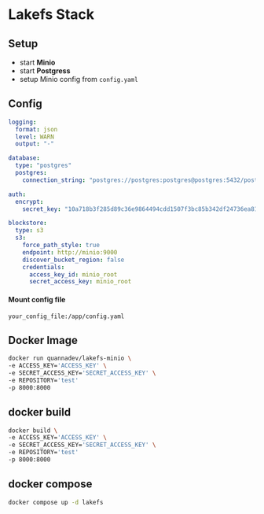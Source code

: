 # Lakefs Stack

## Setup
- start **Minio**
- start **Postgress**
- setup Minio config from `config.yaml`

## Config
```yaml
logging:
  format: json
  level: WARN
  output: "-"

database:
  type: "postgres"
  postgres:
    connection_string: "postgres://postgres:postgres@postgres:5432/postgres"

auth:
  encrypt:
    secret_key: "10a718b3f285d89c36e9864494cdd1507f3bc85b342df24736ea81f9a1134bcc"

blockstore:
  type: s3
  s3:
    force_path_style: true
    endpoint: http://minio:9000
    discover_bucket_region: false
    credentials:
      access_key_id: minio_root
      secret_access_key: minio_root
```
#### Mount config file
`your_config_file:/app/config.yaml`

## Docker Image
```bash
docker run quannadev/lakefs-minio \
-e ACCESS_KEY='ACCESS_KEY' \
-e SECRET_ACCESS_KEY='SECRET_ACCESS_KEY' \
-e REPOSITORY='test'
-p 8000:8000
```

## docker build
```bash
docker build \
-e ACCESS_KEY='ACCESS_KEY' \
-e SECRET_ACCESS_KEY='SECRET_ACCESS_KEY' \
-e REPOSITORY='test'
-p 8000:8000
```

## docker compose

```bash
docker compose up -d lakefs
```